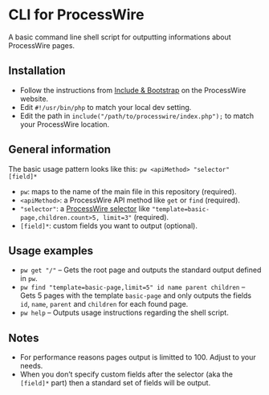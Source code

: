 # CLI for ProcessWire

A basic command line shell script for outputting informations about ProcessWire pages.

## Installation

* Follow the instructions from [Include & Bootstrap](https://processwire.com/api/include/) on the ProcessWire website.
* Edit `#!/usr/bin/php` to match your local dev setting.
* Edit the path in `include("/path/to/processwire/index.php");` to match your ProcessWire location.

## General information

The basic usage pattern looks like this: `pw <apiMethod> "selector" [field]*`

* `pw`: maps to the name of the main file in this repository (required).
* `<apiMethod>`: a ProcessWire API method like `get` or `find` (required).
* `"selector"`: a [ProcessWire selector](https://processwire.com/api/selectors/) like `"template=basic-page,children.count>5, limit=3"` (required).
* `[field]*`: custom fields you want to output (optional).

## Usage examples

* `pw get "/"` – Gets the root page and outputs the standard output defined in `pw`.
* `pw find "template=basic-page,limit=5" id name parent children` – Gets 5 pages with the template `basic-page` and only outputs the fields `id`, `name`, `parent` and `children` for each found page.
* `pw help` – Outputs usage instructions regarding the shell script.

## Notes

* For performance reasons pages output is limitted to 100. Adjust to your needs.
* When you don’t specify custom fields after the selector (aka the `[field]*` part) then a standard set of fields will be output.
